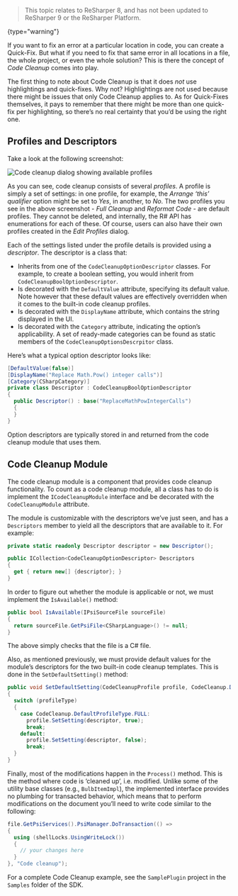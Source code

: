 [//]: # (title: Code Cleanup)

 >  This topic relates to ReSharper 8, and has not been updated to ReSharper 9 or the ReSharper Platform.
 >
 {type="warning"}

If you want to fix an error at a particular location in code, you can create a Quick-Fix. But what if you need to fix that same error in all locations in a file, the whole project, or even the whole solution? This is there the concept of _Code Cleanup_ comes into play.

The first thing to note about Code Cleanup is that it does _not_ use highlightings and quick-fixes. Why not? Highlightings are not used because there might be issues that only Code Cleanup applies to. As for Quick-Fixes themselves, it pays to remember that there might be more than one quick-fix per highlighting, so there’s no real certainty that you’d be using the right one.

## Profiles and Descriptors

Take a look at the following screenshot:

![Code cleanup dialog showing available profiles](code_cleanup_dialog.png)

As you can see, code cleanup consists of several _profiles_. A profile is simply a set of settings: in one profile, for example, the _Arrange ‘this’ qualifier_ option might be set to _Yes_, in another, to _No_. The two profiles you see in the above screenshot - _Full Cleanup_ and _Reformat Code_ - are default profiles. They cannot be deleted, and internally, the R# API has enumerations for each of these. Of course, users can also have their own profiles created in the _Edit Profiles_ dialog.

Each of the settings listed under the profile details is provided using a _descriptor_. The descriptor is a class that:

* Inherits from one of the `CodeCleanupOptionDescriptor` classes. For example, to create a boolean setting, you would inherit from `CodeCleanupBoolOptionDescriptor`.
* Is decorated with the `DefaultValue` attribute, specifying its default value. Note however that these default values are effectively overridden when it comes to the built-in code cleanup profiles.
* Is decorated with the `DisplayName` attribute, which contains the string displayed in the UI.
* Is decorated with the `Category` attribute, indicating the option’s applicability. A set of ready-made categories can be found as static members of the `CodeCleanupOptionsDescrpitor` class.

Here’s what a typical option descriptor looks like:

```csharp
[DefaultValue(false)]
[DisplayName("Replace Math.Pow() integer calls")]
[Category(CSharpCategory)]
private class Descriptor : CodeCleanupBoolOptionDescriptor
{
  public Descriptor() : base("ReplaceMathPowIntegerCalls")
  {
  }
}
```

Option descriptors are typically stored in and returned from the code cleanup module that uses them.

## Code Cleanup Module

The code cleanup module is a component that provides code cleanup functionality. To count as a code cleanup module, all a class has to do is implement the `ICodeCleanupModule` interface and be decorated with the `CodeCleanupModule` attribute.

The module is customizable with the descriptors we’ve just seen, and has a `Descriptors` member to yield all the descriptors that are available to it. For example:

```csharp
private static readonly Descriptor descriptor = new Descriptor();

public ICollection<CodeCleanupOptionDescriptor> Descriptors
{
  get { return new[] {descriptor}; }
}
```

In order to figure out whether the module is applicable or not, we must implement the `IsAvailable()` method:

```csharp
public bool IsAvailable(IPsiSourceFile sourceFile)
{
  return sourceFile.GetPsiFile<CSharpLanguage>() != null;
}
```

The above simply checks that the file is a C# file.

Also, as mentioned previously, we must provide default values for the module’s descriptors for the two built-in code cleanup templates. This is done in the `SetDefaultSetting()` method:

```csharp
public void SetDefaultSetting(CodeCleanupProfile profile, CodeCleanup.DefaultProfileType profileType)
{
  switch (profileType)
  {
    case CodeCleanup.DefaultProfileType.FULL:
      profile.SetSetting(descriptor, true);
      break;
    default:
      profile.SetSetting(descriptor, false);
      break;
  }
}
```

Finally, most of the modifications happen in the `Process()` method. This is the method where code is ‘cleaned up’, i.e. modified. Unlike some of the utility base classes (e.g., `BulbItemImpl`), the implemented interface provides no plumbing for transacted behavior, which means that to perform modifications on the document you’ll need to write code similar to the following:

```csharp
file.GetPsiServices().PsiManager.DoTransaction(() =>
{
  using (shellLocks.UsingWriteLock())
  {
    // your changes here
  }
}, "Code cleanup");
```

For a complete Code Cleanup example, see the `SamplePlugin` project in the `Samples` folder of the SDK.
